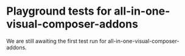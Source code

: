 # Playground tests for all-in-one-visual-composer-addons
We are still awaiting the first test run for all-in-one-visual-composer-addons.
